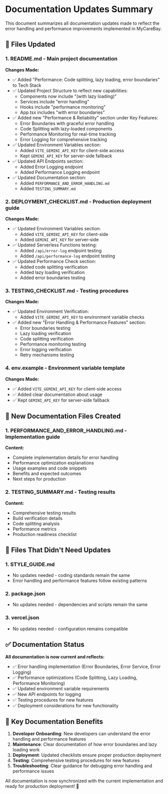 # Documentation Updates Summary

This document summarizes all documentation updates made to reflect the error handling and performance improvements implemented in MyCareBay.

## 📝 Files Updated

### 1. **README.md** - Main project documentation
**Changes Made:**
- ✅ Added "Performance: Code splitting, lazy loading, error boundaries" to Tech Stack
- ✅ Updated Project Structure to reflect new capabilities:
  - Components now include "(with lazy loading)"
  - Services include "error handling"
  - Hooks include "performance monitoring"
  - App.tsx includes "with error boundaries"
- ✅ Added new "Performance & Reliability" section under Key Features:
  - Error Boundaries with graceful error handling
  - Code Splitting with lazy-loaded components
  - Performance Monitoring for real-time tracking
  - Error Logging for comprehensive tracking
- ✅ Updated Environment Variables section:
  - Added `VITE_GEMINI_API_KEY` for client-side access
  - Kept `GEMINI_API_KEY` for server-side fallback
- ✅ Updated API Endpoints section:
  - Added Error Logging endpoint
  - Added Performance Logging endpoint
- ✅ Updated Documentation section:
  - Added `PERFORMANCE_AND_ERROR_HANDLING.md`
  - Added `TESTING_SUMMARY.md`

### 2. **DEPLOYMENT_CHECKLIST.md** - Production deployment guide
**Changes Made:**
- ✅ Updated Environment Variables section:
  - Added `VITE_GEMINI_API_KEY` for client-side
  - Added `GEMINI_API_KEY` for server-side
- ✅ Updated Serverless Functions testing:
  - Added `/api/error-log` endpoint testing
  - Added `/api/performance-log` endpoint testing
- ✅ Updated Performance Check section:
  - Added code splitting verification
  - Added lazy loading verification
  - Added error boundaries testing

### 3. **TESTING_CHECKLIST.md** - Testing procedures
**Changes Made:**
- ✅ Updated Environment Verification:
  - Added `VITE_GEMINI_API_KEY` to environment variable checks
- ✅ Added new "Error Handling & Performance Features" section:
  - Error boundaries testing
  - Lazy loading verification
  - Code splitting verification
  - Performance monitoring testing
  - Error logging verification
  - Retry mechanisms testing

### 4. **env.example** - Environment variable template
**Changes Made:**
- ✅ Added `VITE_GEMINI_API_KEY` for client-side access
- ✅ Added clear documentation about usage
- ✅ Kept `GEMINI_API_KEY` for server-side fallback

## 📄 New Documentation Files Created

### 1. **PERFORMANCE_AND_ERROR_HANDLING.md** - Implementation guide
**Content:**
- Complete implementation details for error handling
- Performance optimization explanations
- Usage examples and code snippets
- Benefits and expected outcomes
- Next steps for production

### 2. **TESTING_SUMMARY.md** - Testing results
**Content:**
- Comprehensive testing results
- Build verification details
- Code splitting analysis
- Performance metrics
- Production readiness checklist

## 🔄 Files That Didn't Need Updates

### 1. **STYLE_GUIDE.md**
- No updates needed - coding standards remain the same
- Error handling and performance features follow existing patterns

### 2. **package.json**
- No updates needed - dependencies and scripts remain the same

### 3. **vercel.json**
- No updates needed - configuration remains compatible

## ✅ Documentation Status

**All documentation is now current and reflects:**
- ✅ Error handling implementation (Error Boundaries, Error Service, Error Logging)
- ✅ Performance optimizations (Code Splitting, Lazy Loading, Performance Monitoring)
- ✅ Updated environment variable requirements
- ✅ New API endpoints for logging
- ✅ Testing procedures for new features
- ✅ Deployment considerations for new functionality

## 🎯 Key Documentation Benefits

1. **Developer Onboarding**: New developers can understand the error handling and performance features
2. **Maintenance**: Clear documentation of how error boundaries and lazy loading work
3. **Deployment**: Updated checklists ensure proper production deployment
4. **Testing**: Comprehensive testing procedures for new features
5. **Troubleshooting**: Clear guidance for debugging error handling and performance issues

All documentation is now synchronized with the current implementation and ready for production deployment! 🚀
